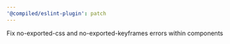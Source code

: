 ```yaml
---
'@compiled/eslint-plugin': patch
---
```


Fix no-exported-css and no-exported-keyframes errors within components
